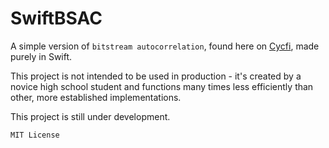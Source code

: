# SwiftBSAC

A simple version of `bitstream autocorrelation`, found here on [Cycfi](https://www.cycfi.com/2018/03/fast-and-efficient-pitch-detection-bitstream-autocorrelation/), made purely in Swift.

This project is not intended to be used in production - it's created by a novice high school student and functions many times less efficiently than other, more established implementations.

This project is still under development.

`MIT License`
